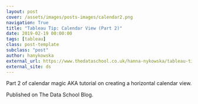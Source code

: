 ```yaml
---
layout: post
cover: /assets/images/posts-images/calendar2.png
navigation: True
title: "Tableau Tip: Calendar View (Part 2)"
date: 2019-02-19 00:00:00
tags: [tableau]
class: post-template
subclass: "post"
author: hanykowska
external_url: https://www.thedataschool.co.uk/hanna-nykowska/tableau-tip-calendar-view-part-2/
external_site: ds
---
```


Part 2 of calendar magic AKA tutorial on creating a horizontal calendar view.

Published on The Data School Blog.
